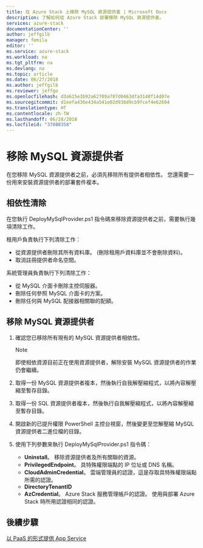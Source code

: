 ```yaml
---
title: 在 Azure Stack 上移除 MySQL 資源提供者 | Microsoft Docs
description: 了解如何從 Azure Stack 部署移除 MySQL 資源提供者。
services: azure-stack
documentationCenter: ''
author: jeffgilb
manager: femila
editor: ''
ms.service: azure-stack
ms.workload: na
ms.tgt_pltfrm: na
ms.devlang: na
ms.topic: article
ms.date: 06/27/2018
ms.author: jeffgilb
ms.reviewer: jeffgo
ms.openlocfilehash: d3a615e3b92a62709a787d0463dfa3148f14d07e
ms.sourcegitcommit: d1eefa436e434a541e02d938d9cb9fcef4e62604
ms.translationtype: HT
ms.contentlocale: zh-TW
ms.lasthandoff: 06/28/2018
ms.locfileid: "37088358"
---
```

# <a name="remove-the-mysql-resource-provider"></a>移除 MySQL 資源提供者

在您移除 MySQL 資源提供者之前，必須先移除所有提供者相依性。 您還需要一份用來安裝資源提供者的部署套件複本。

## <a name="dependency-cleanup"></a>相依性清除

在您執行 DeployMySqlProvider.ps1 指令碼來移除資源提供者之前，需要執行幾項清除工作。

租用戶負責執行下列清除工作：

* 從資源提供者刪除其所有資料庫。 (刪除租用戶資料庫並不會刪除資料)。
* 取消註冊提供者命名空間。

系統管理員負責執行下列清除工作：

* 從 MySQL 介面卡刪除主控伺服器。
* 刪除任何參照 MySQL 介面卡的方案。
* 刪除任何與 MySQL 配接器相關聯的配額。

## <a name="to-remove-the-mysql-resource-provider"></a>移除 MySQL 資源提供者

1. 確認您已移除所有現有的 MySQL 資源提供者相依性。

   >[!NOTE]
   >即使相依資源目前正在使用資源提供者，解除安裝 MySQL 資源提供者的作業仍會繼續。
  
2. 取得一份 MySQL 資源提供者複本，然後執行自我解壓縮程式，以將內容解壓縮至暫存目錄。
3. 取得一份 SQL 資源提供者複本，然後執行自我解壓縮程式，以將內容解壓縮至暫存目錄。
4. 開啟新的已提升權限 PowerShell 主控台視窗，然後變更至您解壓縮 MySQL 資源提供者二進位檔的目錄。
5. 使用下列參數來執行 DeployMySqlProvider.ps1 指令碼：
    - **Uninstall**。 移除資源提供者及所有關聯的資源。
    - **PrivilegedEndpoint**。 具特殊權限端點的 IP 位址或 DNS 名稱。
    - **CloudAdminCredential**。 雲端管理員的認證，這是存取具特殊權限端點所需的認證。
    - **DirectoryTenantID**
    - **AzCredential**。 Azure Stack 服務管理帳戶的認證。 使用與部署 Azure Stack 時所用認證相同的認證。

## <a name="next-steps"></a>後續步驟

[以 PaaS 的形式提供 App Service](azure-stack-app-service-overview.md)
